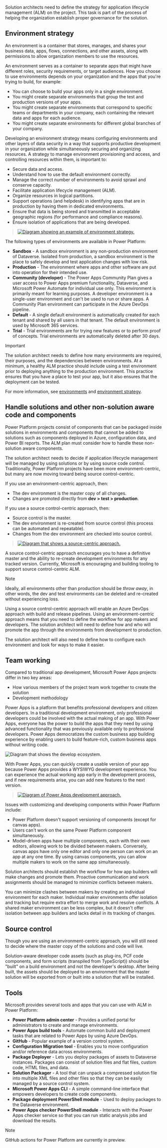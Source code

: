 Solution architects need to define the strategy for application lifecycle management (ALM) on the project. This task is part of the process of helping the organization establish proper governance for the solution.

## Environment strategy

An environment is a container that stores, manages, and shares your business data, apps, flows, connections, and other assets, along with permissions to allow organization members to use the resources.

An environment serves as a container to separate apps that might have different roles, security requirements, or target audiences. How you choose to use environments depends on your organization and the apps that you're trying to build, for example:

- You can choose to build your apps only in a single environment.
- You might create separate environments that group the test and production versions of your apps.
- You might create separate environments that correspond to specific teams or departments in your company, each containing the relevant data and apps for each audience.
- You might create separate environments for different global branches of your company.

Developing an environment strategy means configuring environments and other layers of data security in a way that supports productive development in your organization while simultaneously securing and organizing resources. A strategy to manage environment provisioning and access, and controlling resources within them, is important to:

- Secure data and access.
- Understand how to use the default environment correctly.
- Manage the correct number of environments to avoid sprawl and conserve capacity.
- Facilitate application lifecycle management (ALM).
- Organize resources in logical partitions.
- Support operations (and helpdesk) in identifying apps that are in production by having them in dedicated environments.
- Ensure that data is being stored and transmitted in acceptable geographic regions (for performance and compliance reasons).
- Ensure isolation of applications that are being developed.

> [![Diagram showing an example of environment strategy.](../media/2-environment-strategy.png)](../media/2-environment-strategy.png#lightbox)

The following types of environments are available in Power Platform:

- **Sandbox** - A sandbox environment is any non-production environment of Dataverse. Isolated from production, a sandbox environment is the place to safely develop and test application changes with low risk.
- **Production** - The environment where apps and other software are put into operation for their intended use.
- **Community (developer)** - The Power Apps Community Plan gives a user access to Power Apps premium functionality, Dataverse, and Microsoft Power Automate for individual use only. This environment is primarily meant for learning purposes. A developer environment is a single-user environment and can't be used to run or share apps. A Community Plan environment can participate in the Azure DevOps pipeline.
- **Default** - A single default environment is automatically created for each tenant and shared by all users in that tenant. The default environment is used by Microsoft 365 services.
- **Trial** - Trial environments are for trying new features or to perform proof of concepts. Trial environments are automatically deleted after 30 days.

> [!IMPORTANT]
> The solution architect needs to define how many environments are required, their purposes, and the dependencies between environments. At a minimum, a healthy ALM practice should include using a test environment prior to deploying anything to the production environment. This practice ensures that you have a place to test your app, but it also ensures that the deployment can be tested.

For more information, see [environments](https://docs.microsoft.com/power-platform/admin/environments-overview) and [environment strategy](https://docs.microsoft.com/power-platform/guidance/adoption/environment-strategy).

## Handle solutions and other non-solution aware code and components

Power Platform projects consist of components that can be packaged inside solutions in environments and components that cannot be added to solutions such as components deployed in Azure, configuration data, and Power BI reports. The ALM plan must consider how to handle these non-solution aware components.

The solution architect needs to decide if application lifecycle management will be managed by using solutions or by using source code control. Traditionally, Power Platform projects have been more environment-centric, but many are now moving toward being source control-centric.

If you use an environment-centric approach, then:

- The dev environment is the master copy of all changes.
- Changes are promoted directly from **dev > test > production**.

If you use a source control-centric approach, then:

- Source control is the master.
- The dev environment is re-created from source control (this process can be automated and repeatable).
- Changes from the dev environment are checked into source control.

> [![Diagram that shows a source-centric approach.](../media/2-source-centric.png)](../media/2-source-centric.png#lightbox)

A source control-centric approach encourages you to have a definitive master and the ability to re-create development environments for any tracked version. Currently, Microsoft is encouraging and building tooling to support source control-centric ALM.

> [!NOTE]
> Ideally, all environments other than production should be *throw away*, in other words, the dev and test environments can be deleted and re-created without experiencing loss.

Using a source control-centric approach will enable an Azure DevOps approach with build and release pipelines. Using an environment-centric approach means that you need to define the workflow for app makers and developers. The solution architect will need to define how and who will promote the app through the environments from development to production.

The solution architect will also need to define how to configure each environment and look for ways to make it easier.

## Team working

Compared to traditional app development, Microsoft Power Apps projects differ in two key areas:

- How various members of the project team work together to create the solution
- Development methodology

Power Apps is a platform that benefits professional developers and citizen developers. In a traditional development environment, only professional developers could be involved with the actual making of an app. With Power Apps, everyone has the power to build the apps that they need by using advanced functionality that was previously available only to professional developers. Power Apps democratizes the custom business app building experience by enabling users to build feature-rich, custom business apps without writing code.

![Diagram that shows the develop ecosystem.](../media/2-ecosystem.png)

With Power Apps, you can quickly create a usable version of your app because Power Apps provides a WYSIWYG development experience. You can experience the actual working app early in the development process, and if new requirements arise, you can add new features to the next version.

> [![Diagram of Power Apps development approach.](../media/2-agile.png)](../mdedia/2-agile.png#lightbox)

Issues with customizing and developing components within Power Platform include:

- Power Platform doesn't support versioning of components (except for canvas apps).
- Users can't work on the same Power Platform component simultaneously.
- Model-driven apps have multiple components, each with their own editors, allowing work to be divided between makers. Conversely, canvas apps have only one editor and only one person can work on an app at any one time. By using canvas components, you can allow multiple makers to work on the same app simultaneously.

Solution architects should establish the workflow for how app builders will make changes and promote them. Proactive communication and work assignments should be managed to minimize conflicts between makers.

You can minimize clashes between makers by creating an individual environment for each maker. Individual maker environments offer isolation and tracking but require extra effort to merge work and resolve conflicts. A shared maker environment can be less complex, but it doesn't offer isolation between app builders and lacks detail in its tracking of changes.

## Source control

Though you are using an environment-centric approach, you will still need to decide where the master copy of the solutions and code will live.

Solution-aware developer code assets (such as plug-ins, PCF code components, and form scripts (transpiled from TypeScript)) should be "built" on a build environment and not the developer's desktop. After being built, the assets should be deployed to an environment that the master solution will be exported from or built into a solution that will be installed.

## Tools

Microsoft provides several tools and apps that you can use with ALM in Power Platform:

- **Power Platform admin center** - Provides a unified portal for administrators to create and manage environments.
- **Power Apps build tools** - Automate common build and deployment tasks that are related to Power Apps by using Azure DevOps. 
- **GitHub** - Popular example of a version control system.
- **Configuration Migration tool** - Enables you to move configuration and/or reference data across environments.
- **Package Deployer** - Lets you deploy packages of assets to Dataverse instances. Packages can consist of solution files and flat files, custom code, HTML files, and data.
- **Solution Packager** - A tool that can unpack a compressed solution file into multiple XML files and other files so that they can be easily managed by a source control system.
- **Microsoft Power Apps CLI** - A simple command-line interface that empowers developers to create code components.
- **Package deployment PowerShell module** - Used to deploy packages to the Dataverse environment.
- **Power Apps checker PowerShell module** - Interacts with the Power Apps checker service so that you can run static analysis jobs and download the results.

> [!NOTE]
> GitHub actions for Power Platform are currently in preview.
